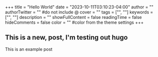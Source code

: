 +++
title = "Hello World"
date = "2023-10-11T03:10:23-04:00"
author = ""
authorTwitter = "" #do not include @
cover = ""
tags = ["", ""]
keywords = ["", ""]
description = ""
showFullContent = false
readingTime = false
hideComments = false
color = "" #color from the theme settings
+++

## This is a new, post, I'm testing out hugo

This is an example post
